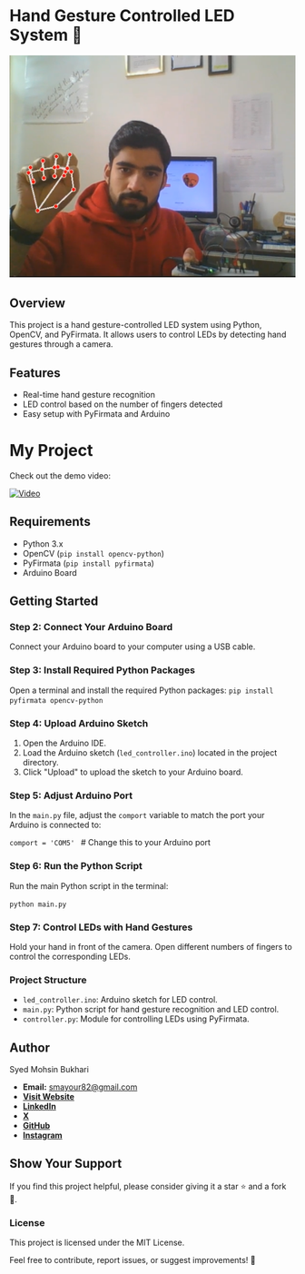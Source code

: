# Hand Gesture Controlled LED System 🌟

![Project Banner](project_banner.png) 

## Overview
This project is a hand gesture-controlled LED system using Python, OpenCV, and PyFirmata. It allows users to control LEDs by detecting hand gestures through a camera.

## Features
- Real-time hand gesture recognition
- LED control based on the number of fingers detected
- Easy setup with PyFirmata and Arduino

# My Project

Check out the demo video:

[![Video](https://img.youtube.com/vi/1pSnCrdN_1A/0.jpg)](https://youtu.be/1pSnCrdN_1A?si=1sNCPVHT1DKhyisF)

## Requirements
- Python 3.x
- OpenCV (`pip install opencv-python`)
- PyFirmata (`pip install pyfirmata`)
- Arduino Board

## Getting Started

### Step 2: Connect Your Arduino Board
Connect your Arduino board to your computer using a USB cable.

### Step 3: Install Required Python Packages
Open a terminal and install the required Python packages:
`pip install pyfirmata opencv-python`
### Step 4: Upload Arduino Sketch
1. Open the Arduino IDE.
2. Load the Arduino sketch (`led_controller.ino`) located in the project directory.
3. Click "Upload" to upload the sketch to your Arduino board.

### Step 5: Adjust Arduino Port
In the `main.py` file, adjust the `comport` variable to match the port your Arduino is connected to:

`comport = 'COM5' `  # Change this to your Arduino port

### Step 6: Run the Python Script
Run the main Python script in the terminal:

`python main.py`

### Step 7: Control LEDs with Hand Gestures
Hold your hand in front of the camera.
Open different numbers of fingers to control the corresponding LEDs.
### Project Structure
- `led_controller.ino`: Arduino sketch for LED control.
- `main.py`: Python script for hand gesture recognition and LED control.
- `controller.py`: Module for controlling LEDs using PyFirmata.

## Author
Syed Mohsin Bukhari  
- **Email:** smayour82@gmail.com  
- [**Visit Website**](https://mayourbukhari.github.io/Personal-Portfolio)  
- [**LinkedIn**](https://www.linkedin.com/in/syed-mohsin-bukhari/)  
- [**X**](https://twitter.com/ArraySurvey)  
- [**GitHub**](https://github.com/mayourbukhari)  
- [**Instagram**](https://www.instagram.com/mayour_writes)  

## Show Your Support
If you find this project helpful, please consider giving it a star ⭐️ and a fork 🍴.

### License
This project is licensed under the MIT License.

Feel free to contribute, report issues, or suggest improvements! 🚀
    
